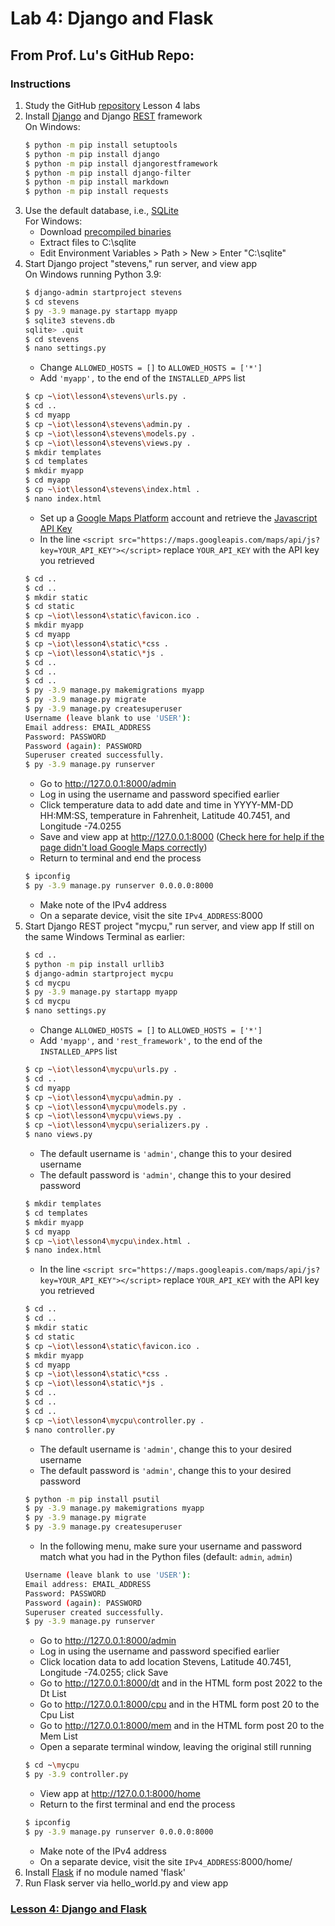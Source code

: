 # Lab 4: Django and Flask
## From Prof. Lu's GitHub Repo:
### Instructions
1. Study the GitHub [repository](https://github.com/kevinwlu/iot) Lesson 4 labs
2. Install [Django](https://en.wikipedia.org/wiki/Django_(web_framework)) and Django [REST](https://en.wikipedia.org/wiki/Representational_state_transfer) framework  
   On Windows:
   ```sh
   $ python -m pip install setuptools
   $ python -m pip install django
   $ python -m pip install djangorestframework
   $ python -m pip install django-filter
   $ python -m pip install markdown
   $ python -m pip install requests
   ```
3. Use the default database, i.e., [SQLite](https://en.wikipedia.org/wiki/SQLite)  
   For Windows:
   - Download [precompiled binaries](sqlite-tools-win32-x86-3410200.zip)
   - Extract files to C:\sqlite
   - Edit Environment Variables > Path > New > Enter "C:\sqlite"
4. Start Django project "stevens," run server, and view app  
   On Windows running Python 3.9:
   ```sh
   $ django-admin startproject stevens
   $ cd stevens
   $ py -3.9 manage.py startapp myapp
   $ sqlite3 stevens.db
   sqlite> .quit
   $ cd stevens
   $ nano settings.py
   ```
   - Change `ALLOWED_HOSTS = []` to `ALLOWED_HOSTS = ['*']`
   - Add `'myapp',` to the end of the `INSTALLED_APPS` list
   ```sh
   $ cp ~\iot\lesson4\stevens\urls.py .
   $ cd ..
   $ cd myapp
   $ cp ~\iot\lesson4\stevens\admin.py .
   $ cp ~\iot\lesson4\stevens\models.py .
   $ cp ~\iot\lesson4\stevens\views.py .
   $ mkdir templates
   $ cd templates
   $ mkdir myapp
   $ cd myapp
   $ cp ~\iot\lesson4\stevens\index.html .
   $ nano index.html
   ```
   - Set up a [Google Maps Platform](https://cloud.google.com/maps-platform) account and retrieve the [Javascript API Key](https://developers.google.com/maps/documentation/javascript/get-api-key) 
   <!--AIzaSyDOJzFwPTqL7-rkr8cStANlb4cgyBBknvg-->
   - In the line `<script src="https://maps.googleapis.com/maps/api/js?key=YOUR_API_KEY"></script>` replace `YOUR_API_KEY` with the API key you retrieved
   ```sh
   $ cd ..
   $ cd ..
   $ mkdir static
   $ cd static
   $ cp ~\iot\lesson4\static\favicon.ico .
   $ mkdir myapp
   $ cd myapp
   $ cp ~\iot\lesson4\static\*css .
   $ cp ~\iot\lesson4\static\*js .
   $ cd ..
   $ cd ..
   $ cd ..
   $ py -3.9 manage.py makemigrations myapp
   $ py -3.9 manage.py migrate
   $ py -3.9 manage.py createsuperuser
   Username (leave blank to use 'USER'):
   Email address: EMAIL_ADDRESS
   Password: PASSWORD
   Password (again): PASSWORD
   Superuser created successfully.
   $ py -3.9 manage.py runserver
   ```
   - Go to http://127.0.0.1:8000/admin
   - Log in using the username and password specified earlier
   - Click temperature data to add date and time in YYYY-MM-DD HH:MM:SS, temperature in Fahrenheit, Latitude 40.7451, and Longitude -74.0255
   - Save and view app at http://127.0.0.1:8000 ([Check here for help if the page didn't load Google Maps correctly](https://churchthemes.com/page-didnt-load-google-maps-correctly))
   - Return to terminal and end the process
   ```sh
   $ ipconfig
   $ py -3.9 manage.py runserver 0.0.0.0:8000
   ```
   - Make note of the IPv4 address
   - On a separate device, visit the site `IPv4_ADDRESS`:8000
5. Start Django REST project "mycpu," run server, and view app
   If still on the same Windows Terminal as earlier:
   ```sh
   $ cd ..
   $ python -m pip install urllib3
   $ django-admin startproject mycpu
   $ cd mycpu
   $ py -3.9 manage.py startapp myapp
   $ cd mycpu
   $ nano settings.py
   ```
   - Change `ALLOWED_HOSTS = []` to `ALLOWED_HOSTS = ['*']`
   - Add `'myapp',` and `'rest_framework',` to the end of the `INSTALLED_APPS` list
   ```sh
   $ cp ~\iot\lesson4\mycpu\urls.py .
   $ cd ..
   $ cd myapp
   $ cp ~\iot\lesson4\mycpu\admin.py .
   $ cp ~\iot\lesson4\mycpu\models.py .
   $ cp ~\iot\lesson4\mycpu\views.py .
   $ cp ~\iot\lesson4\mycpu\serializers.py .
   $ nano views.py
   ```
   - The default username is `'admin'`, change this to your desired username
   - The default password is `'admin'`, change this to your desired password
   ```sh
   $ mkdir templates
   $ cd templates
   $ mkdir myapp
   $ cd myapp
   $ cp ~\iot\lesson4\mycpu\index.html .
   $ nano index.html
   ```
   <!--AIzaSyDOJzFwPTqL7-rkr8cStANlb4cgyBBknvg-->
   - In the line `<script src="https://maps.googleapis.com/maps/api/js?key=YOUR_API_KEY"></script>` replace `YOUR_API_KEY` with the API key you retrieved
   ```sh
   $ cd ..
   $ cd ..
   $ mkdir static
   $ cd static
   $ cp ~\iot\lesson4\static\favicon.ico .
   $ mkdir myapp
   $ cd myapp
   $ cp ~\iot\lesson4\static\*css .
   $ cp ~\iot\lesson4\static\*js .
   $ cd ..
   $ cd ..
   $ cd ..
   $ cp ~\iot\lesson4\mycpu\controller.py .
   $ nano controller.py
   ```
   - The default username is `'admin'`, change this to your desired username
   - The default password is `'admin'`, change this to your desired password
   ```sh
   $ python -m pip install psutil
   $ py -3.9 manage.py makemigrations myapp
   $ py -3.9 manage.py migrate
   $ py -3.9 manage.py createsuperuser
   ```
   - In the following menu, make sure your username and password match what you had in the Python files (default: `admin`, `admin`)
   ```sh
   Username (leave blank to use 'USER'):
   Email address: EMAIL_ADDRESS
   Password: PASSWORD
   Password (again): PASSWORD
   Superuser created successfully.
   $ py -3.9 manage.py runserver
   ```
   - Go to http://127.0.0.1:8000/admin
   - Log in using the username and password specified earlier
   - Click location data to add location Stevens, Latitude 40.7451, Longitude -74.0255; click Save
   - Go to http://127.0.0.1:8000/dt and in the HTML form post 2022 to the Dt List
   - Go to http://127.0.0.1:8000/cpu and in the HTML form post 20 to the Cpu List
   - Go to http://127.0.0.1:8000/mem and in the HTML form post 20 to the Mem List
   - Open a separate terminal window, leaving the original still running
   ```sh
   $ cd ~\mycpu
   $ py -3.9 controller.py
   ```
   - View app at http://127.0.0.1:8000/home
   - Return to the first terminal and end the process
   ```sh
   $ ipconfig
   $ py -3.9 manage.py runserver 0.0.0.0:8000
   ```
   - Make note of the IPv4 address
   - On a separate device, visit the site `IPv4_ADDRESS`:8000/home/
6. Install [Flask](https://en.wikipedia.org/wiki/Flask_(web_framework)) if no module named 'flask'
7. Run Flask server via hello_world.py and view app
### [Lesson 4: Django and Flask](lesson4/README.md)
